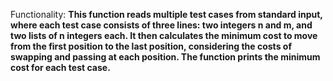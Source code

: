 Functionality: **This function reads multiple test cases from standard input, where each test case consists of three lines: two integers n and m, and two lists of n integers each. It then calculates the minimum cost to move from the first position to the last position, considering the costs of swapping and passing at each position. The function prints the minimum cost for each test case.**